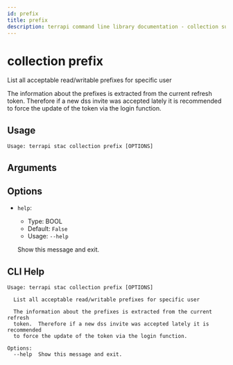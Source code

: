 ```yaml
---
id: prefix
title: prefix
description: terrapi command line library documentation - collection subcommand
---
```


# collection prefix

List all acceptable read/writable prefixes for specific user

The information about the prefixes is extracted from the current refresh token. 
Therefore if a new dss invite was accepted lately it is recommended to force the update of the token via the login function.   


## Usage

```
Usage: terrapi stac collection prefix [OPTIONS]
```

## Arguments


## Options

* `help`:
    * Type: BOOL
    * Default: `False`
    * Usage: `--help`

    Show this message and exit.



## CLI Help

```
Usage: terrapi stac collection prefix [OPTIONS]

  List all acceptable read/writable prefixes for specific user

  The information about the prefixes is extracted from the current refresh
  token.  Therefore if a new dss invite was accepted lately it is recommended
  to force the update of the token via the login function.

Options:
  --help  Show this message and exit.
```

